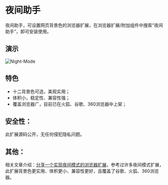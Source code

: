 # 夜间助手
夜间助手，可设置网页背景色的浏览器扩展，在浏览器扩展/附加组件中搜索“夜间助手”，即可安装使用。

## 演示   
![Night-Mode](https://weijhfly.github.io/images/unnamed.png)

## 特色
- 十二背景色可选，美观实用；
- 体积小，稳定性、兼容性强；
- 覆盖浏览器广，目前已在火狐、谷歌、360浏览器中上架；
## 安全性：
此扩展源码公开，无任何侵犯隐私问题。

## 其他：
相关文章介绍：[分享一个实现夜间模式的浏览器扩展](https://juejin.im/post/5cb3fe19e51d456e6c732cb7 "分享一个实现夜间模式的浏览器扩展")，参考过许多夜间模式扩展，此扩展背景色更实用、体积更小、兼容性更好，且覆盖了谷歌、火狐、360浏览器。

